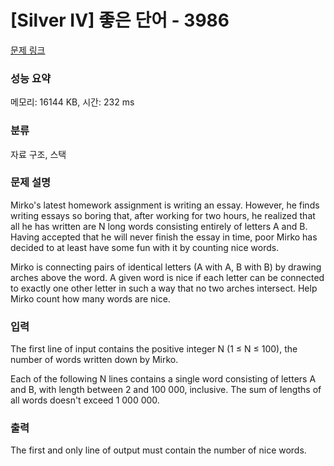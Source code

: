 # [Silver IV] 좋은 단어 - 3986 

[문제 링크](https://www.acmicpc.net/problem/3986) 

### 성능 요약

메모리: 16144 KB, 시간: 232 ms

### 분류

자료 구조, 스택

### 문제 설명

<p>Mirko's latest homework assignment is writing an essay. However, he finds writing essays so boring that, after working for two hours, he realized that all he has written are N long words consisting entirely of letters A and B. Having accepted that he will never finish the essay in time, poor Mirko has decided to at least have some fun with it by counting nice words. </p>

<p>Mirko is connecting pairs of identical letters (A with A, B with B) by drawing arches above the word. A given word is nice if each letter can be connected to exactly one other letter in such a way that no two arches intersect. Help Mirko count how many words are nice. </p>

### 입력 

 <p>The first line of input contains the positive integer N (1 ≤ N ≤ 100), the number of words written down by Mirko. </p>

<p>Each of the following N lines contains a single word consisting of letters A and B, with length between 2 and 100 000, inclusive. The sum of lengths of all words doesn't exceed 1 000 000.</p>

### 출력 

 <p>The first and only line of output must contain the number of nice words. </p>

